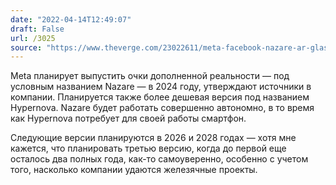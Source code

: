 ```yaml
---
date: "2022-04-14T12:49:07"
draft: False
url: /3025
source: "https://www.theverge.com/23022611/meta-facebook-nazare-ar-glasses-roadmap-2024?scrolla=5eb6d68b7fedc32c19ef33b4"
---
```


Meta планирует выпустить очки дополненной реальности — под условным названием Nazare — в 2024 году, утверждают источники в компании. Планируется также более дешевая версия под названием Hypernova. Nazare будет работать совершенно автономно, в то время как Hypernova потребует для своей работы смартфон.

Следующие версии планируются в 2026 и 2028 годах — хотя мне кажется, что планировать третью версию, когда до первой еще осталось два полных года, как-то самоуверенно, особенно с учетом того, насколько компании удаются железячные проекты.
